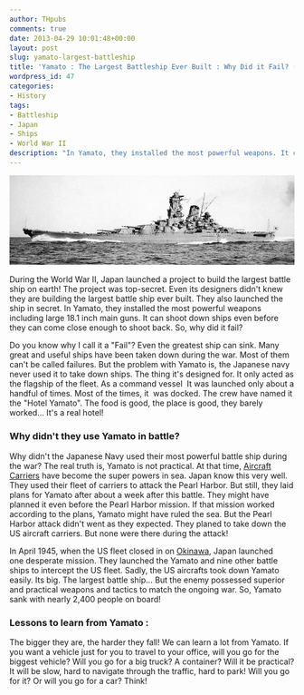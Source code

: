 ```yaml
---
author: THpubs
comments: true
date: 2013-04-29 10:01:48+00:00
layout: post
slug: yamato-largest-battleship
title: 'Yamato : The Largest Battleship Ever Built : Why Did it Fail? (Video)'
wordpress_id: 47
categories:
- History
tags:
- Battleship
- Japan
- Ships
- World War II
description: "In Yamato, they installed the most powerful weapons. It can shoot down ships even before they can come close enough to shoot back. So, why did it.."
---
```



![Yamato](/images/post-images/2013/04/yamato.jpg "Yamato")


During the World War II, Japan launched a project to build the largest battle ship on earth! The project was top-secret. Even its designers didn't knew they are building the largest battle ship ever built. They also launched the ship in secret. In Yamato, they installed the most powerful weapons including large 18.1 inch main guns. It can shoot down ships even before they can come close enough to shoot back. So, why did it fail?

<!-- more -->

Do you know why I call it a "Fail"? Even the greatest ship can sink. Many great and useful ships have been taken down during the war. Most of them can't be called failures. But the problem with Yamato is, the Japanese navy never used it to take down ships. The thing it's designed for. It only acted as the flagship of the fleet. As a command vessel  It was launched only about a handful of times. Most of the times, it  was docked. The crew have named it the "Hotel Yamato". The food is good, the place is good, they barely worked... It's a real hotel!


### Why didn't they use Yamato in battle?


Why didn't the Japanese Navy used their most powerful battle ship during the war? The real truth is, Yamato is not practical. At that time, [Aircraft Carriers](http://en.wikipedia.org/wiki/Aircraft_carriers) have become the super powers in sea. Japan know this very well. They used their fleet of carriers to attack the Pearl Harbor. But still, they laid plans for Yamato after about a week after this battle. They might have planned it even before the Pearl Harbor mission. If that mission worked according to the plans, Yamato might have ruled the sea. But the Pearl Harbor attack didn't went as they expected. They planed to take down the US aircraft carriers. But none were there during the attack!

In April 1945, when the US fleet closed in on [Okinawa](http://en.wikipedia.org/wiki/Battle_of_Okinawa), Japan launched one desperate mission. They launched the Yamato and nine other battle ships to intercept the US fleet. Sadly, the US aircrafts took down Yamato easily. Its big. The largest battle ship... But the enemy possessed superior and practical weapons and tactics to match the ongoing war. So, Yamato sank with nearly 2,400 people on board!


### Lessons to learn from Yamato :


The bigger they are, the harder they fall! We can learn a lot from Yamato. If you want a vehicle just for you to travel to your office, will you go for the biggest vehicle? Will you go for a big truck? A container? Will it be practical? It will be slow, hard to navigate through the traffic, hard to park! Will you go for it? Or will you go for a car? Think!

